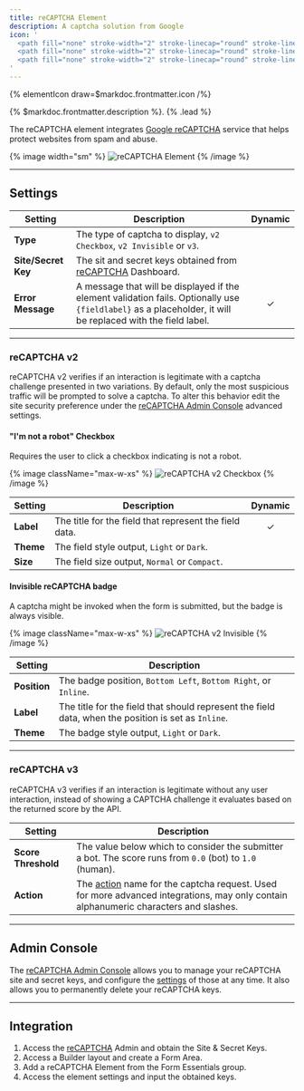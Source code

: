```yaml
---
title: reCAPTCHA Element
description: A captcha solution from Google
icon: '
  <path fill="none" stroke-width="2" stroke-linecap="round" stroke-linejoin="round" d="M1.806 16.304c0 .173.004.345.012.516v9.745l2.694-2.694a12.002 12.002 0 0 0 9.317 4.423c3.91 0 7.384-1.866 9.58-4.757l-4.416-4.462a5.858 5.858 0 0 1-1.789 2.007c-.771.602-1.864 1.093-3.375 1.093-.182 0-.323-.021-.427-.061a5.824 5.824 0 0 1-4.451-2.681l3.126-3.126c-3.959.016-8.432.025-10.271-.002"/>
  <path fill="none" stroke-width="2" stroke-linecap="round" stroke-linejoin="round" d="M28.194 13.7a12.648 12.648 0 0 0-.012-.516V3.439l-2.694 2.694c-2.205-2.699-4.485-4.427-8.243-4.427v6.025c1.818.469 3.06 1.27 3.804 2.84l-3.126 3.126c3.959-.015 8.432-.025 10.271.002"/>
  <path fill="none" stroke-width="2" stroke-linecap="round" stroke-linejoin="round" d="M13.795 1.706c-.173 0-.344.005-.515.012H3.534l2.694 2.694c-2.699 2.205-4.407 7.245-4.405 8.408 0 0 6.177-.019 6.2-.011.148-1.872 1.144-3.002 2.643-3.958l3.126 3.126c-.015-3.959-.024-8.432.002-10.271"/>
'
---
```


{% elementIcon draw=$markdoc.frontmatter.icon /%}

{% $markdoc.frontmatter.description %}. {% .lead %}

The reCAPTCHA element integrates [Google reCAPTCHA](https://developers.google.com/recaptcha) service that helps protect websites from spam and abuse.

{% image width="sm" %}
![reCAPTCHA Element](/assets/ytp/forms/captcha/recaptcha.webp)
{% /image %}

---

## Settings

| Setting | Description | Dynamic |
| ------- | ----------- | :-----: |
| **Type** | The type of captcha to display, `v2 Checkbox`, `v2 Invisible` or `v3`. |
| **Site/Secret Key** | The sit and secret keys obtained from [reCAPTCHA](https://developers.google.com/recaptcha) Dashboard. |
| **Error Message** | A message that will be displayed if the element validation fails. Optionally use `{fieldlabel}` as a placeholder, it will be replaced with the field label. | &#x2713; |

---

### reCAPTCHA v2

reCAPTCHA v2 verifies if an interaction is legitimate with a captcha challenge presented in two variations. By default, only the most suspicious traffic will be prompted to solve a captcha. To alter this behavior edit the site security preference under the [reCAPTCHA Admin Console](#admin-console) advanced settings.

#### "I'm not a robot" Checkbox

Requires the user to click a checkbox indicating is not a robot.

{% image className="max-w-xs" %}
![reCAPTCHA v2 Checkbox](/assets/ytp/forms/captcha/recaptcha-checkbox.gif)
{% /image %}

| Setting | Description | Dynamic |
| ------- | ----------- | :-----: |
| **Label** | The title for the field that represent the field data. | &#x2713; |
| **Theme** | The field style output, `Light` or `Dark`. |
| **Size** | The field size output, `Normal` or `Compact`. |

#### Invisible reCAPTCHA badge

A captcha might be invoked when the form is submitted, but the badge is always visible.

{% image className="max-w-xs" %}
![reCAPTCHA v2 Invisible](/assets/ytp/forms/captcha/recaptcha-invisible.png)
{% /image %}

| Setting | Description |
| ------- | ----------- |
| **Position** | The badge position, `Bottom Left`, `Bottom Right`, or `Inline`. |
| **Label** | The title for the field that should represent the field data, when the position is set as `Inline`.|
| **Theme** | The badge style output, `Light` or `Dark`. |

---

### reCAPTCHA v3

reCAPTCHA v3 verifies if an interaction is legitimate without any user interaction, instead of showing a CAPTCHA challenge it evaluates based on the returned score by the API.

| Setting | Description |
| ------- | ----------- |
| **Score Threshold** | The value below which to consider the submitter a bot. The score runs from `0.0` (bot) to `1.0` (human). |
| **Action** | The [action](https://developers.google.com/recaptcha/docs/v3#actions) name for the captcha request. Used for more advanced integrations, may only contain alphanumeric characters and slashes. |

---

## Admin Console

The [reCAPTCHA Admin Console](https://www.google.com/recaptcha/admin) allows you to manage your reCAPTCHA site and secret keys, and configure the [settings](https://developers.google.com/recaptcha/docs/settings) of those at any time. It also allows you to permanently delete your reCAPTCHA keys.

---

## Integration

1. Access the [reCAPTCHA](https://www.google.com/recaptcha/admin) Admin and obtain the Site & Secret Keys.
1. Access a Builder layout and create a Form Area.
1. Add a reCAPTCHA Element from the Form Essentials group.
1. Access the element settings and input the obtained keys.
